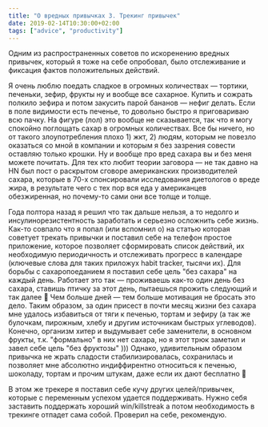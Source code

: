 ```yaml
---
title: "О вредных привычках 3. Трекинг привычек"
date: 2019-02-14T10:30:00+02:00
tags: ["advice", "productivity"]
---
```


Одним из распространенных советов по искоренению вредных привычек, который я тоже на себе опробовал, было отслеживание и фиксация фактов положительных действий. 

Я очень люблю поедать сладкое в огромных количествах — тортики, печеньки, зефир, фрукты ну и вообще все сахарное. Купить и сожрать полкило зефира и потом закусить парой бананов — нефиг делать. Если в поле видимости есть печенье, то довольно быстро я приговариваю всю пачку. На фигуре (лол) это вообще не сказывается, так что я могу спокойно поглощать сахар в огромных количествах. Все бы ничего, но от такого злоупотребления плохо 1) жкт, 2) людям, которым не повезло оказаться со мной в компании и которым я без зазрения совести оставляю только крошки. Ну и вообще про вред сахара вы и без меня можете почитать. Для тех кто любит теории заговора — не так давно на HN был пост о раскрытом сговоре американских производителей сахара, которые в 70-х спонсировали исследования диетологов о вреде жира, в результате чего с тех пор вся еда у американцев обезжиренная, но почему-то сами они все толще и толще. 

Года полтора назад я решил что так дальше нельзя, а то недолго и инсулинорезистентность заработать и серьезно осложнить себе жизнь. Как-то совпало что я попал (или вспомнил о) на статью которая советует трекать привычки и поставил себе на телефон простое приложение, которое позволяет сформировать список действий, их необходимую периодичность и отслеживать прогресс в календаре (ключевые слова для таких приложух habit tracker, тысячи их). Для борьбы с сахаропоеданием я поставил себе цель "без сахара" на каждый день. Работает это так — проживаешь как-то один день без сахара, ставишь птичку за этот день, пытаешься прожить следующий и так далее 🙂 Чем больше дней — тем больше мотивация не бросать это дело. Таким образом, за один присест в почти месяц жизни без сахара мне удалось избавиться от тяги к печенью, тортам и зефиру (а так же булочкам, пирожным, хлебу и другим источникам быстрых углеводов). Конечно, организм хитер и выдумывает себе заменители, в основном фрукты, т.к. "формально" в них нет сахара, но я этот трюк заметил и завел себе цель "без фруктозы" ))) Однако, удивительным образом привычка не жрать сладости стабилизировалась, сохранилась и позволяет мне абсолютно индиффирентно относиться к печенью, шоколаду, тортам и прочим штукам, даже если их дают бесплатно 🙂 

В этом же трекере я поставил себе кучу других целей/привычек, которые с переменным успехом удается поддерживать. Нужно себя заставить поддержать хороший win/killstreak а потом необходимость в трекинге отпадет сама собой. Проверил на себе, рекомендую.